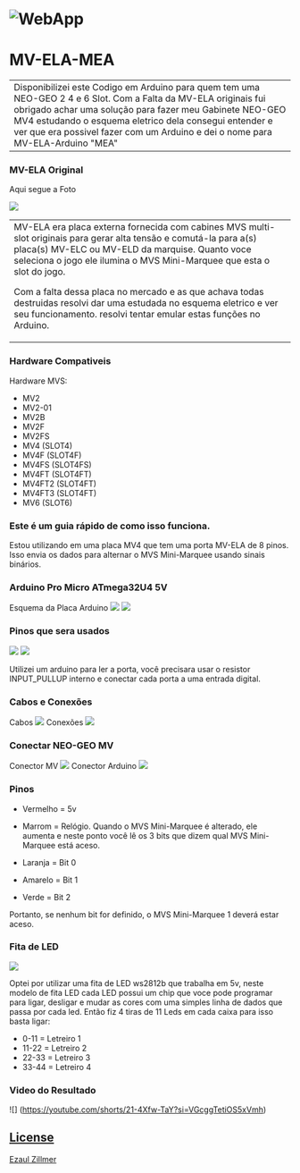 # ![WebApp](https://github.com/ezaul/MV-ELA-MEA/blob/main/images/marque.jpg)
# MV-ELA-MEA
<table>
<tr>
<td>
 Disponibilizei este Codigo em Arduino para quem tem uma NEO-GEO 2 4 e 6 Slot. Com a Falta da MV-ELA originais fui obrigado achar uma solução para fazer meu Gabinete NEO-GEO MV4 estudando o esquema eletrico dela consegui entender e ver que era possivel fazer com um Arduino e dei o nome para MV-ELA-Arduino "MEA"
</td>
</tr>
</table>

### MV-ELA Original
Aqui segue a Foto 

![](https://github.com/ezaul/MV-ELA-MEA/blob/main/images/Mv-ela_top.jpg)
<table>
<tr>
<td>
MV-ELA era placa externa fornecida com cabines MVS multi-slot originais para gerar alta tensão e comutá-la para a(s) placa(s) MV-ELC ou MV-ELD da marquise.
Quanto voce seleciona o jogo ele ilumina o MVS Mini-Marquee que esta o slot do jogo.

Com a falta dessa placa no mercado e as que achava todas destruidas resolvi dar uma estudada no esquema eletrico e ver seu funcionamento.
resolvi tentar emular estas funções no Arduino.
</td>
</tr>
</table>

### Hardware Compativeis

Hardware MVS:

- MV2
- MV2-01
- MV2B
- MV2F
- MV2FS
- MV4 (SLOT4)
- MV4F (SLOT4F)
- MV4FS (SLOT4FS)
- MV4FT (SLOT4FT)
- MV4FT2 (SLOT4FT)
- MV4FT3 (SLOT4FT)
- MV6 (SLOT6)

### Este é um guia rápido de como isso funciona.

Estou utilizando em uma placa MV4 que tem uma porta MV-ELA de 8 pinos.
Isso envia os dados para alternar o MVS Mini-Marquee usando sinais binários.

### Arduino Pro Micro ATmega32U4 5V

Esquema da Placa Arduino
![](https://github.com/ezaul/MV-ELA-MEA/blob/main/images/Arduino-Leonardo.jpeg)
![](https://github.com/ezaul/MV-ELA-MEA/blob/main/images/mv-ela-mea-01.jpg)

### Pinos que sera usados
![](https://github.com/ezaul/MV-ELA-MEA/blob/main/images/mv-ela-mea-02.jpg)
![](https://github.com/ezaul/MV-ELA-MEA/blob/main/images/mv-ela-mea-03.jpg)

Utilizei um arduino para ler a porta, você precisara usar o resistor INPUT_PULLUP interno e conectar cada porta a uma entrada digital.

### Cabos e Conexões

Cabos
![](https://github.com/ezaul/MV-ELA-MEA/blob/main/images/mv-ela-mea-04.jpg)
Conexões
![](https://github.com/ezaul/MV-ELA-MEA/blob/main/images/mv-ela-mea-05.jpg)

### Conectar NEO-GEO MV

Conector MV
![](https://github.com/ezaul/MV-ELA-MEA/blob/main/images/mv-ela-mea-06.jpg)
Conector Arduino
![](https://github.com/ezaul/MV-ELA-MEA/blob/main/images/mv-ela-mea-07.jpg)


### Pinos

- Vermelho = 5v

- Marrom = Relógio. Quando o MVS Mini-Marquee é alterado, ele aumenta e neste ponto você lê os 3 bits que dizem qual MVS Mini-Marquee está aceso.

- Laranja = Bit 0

- Amarelo = Bit 1

- Verde = Bit 2

Portanto, se nenhum bit for definido, o MVS Mini-Marquee 1 deverá estar aceso.


### Fita de LED

![](https://github.com/ezaul/MV-ELA-MEA/blob/main/images/mv-ela-mea-fitaled.jpg)

Optei por utilizar uma fita de LED ws2812b que trabalha em 5v, neste modelo de fita LED cada LED possui um chip que voce pode programar para ligar, desligar e mudar as cores com uma
simples linha de dados que passa por cada led. Então fiz 4 tiras de 11 Leds em cada caixa para isso basta ligar:

- 0-11  = Letreiro 1 
- 11-22 = Letreiro 2
- 22-33 = Letreiro 3
- 33-44 = Letreiro 4

### Video do Resultado

![] (https://youtube.com/shorts/21-4Xfw-TaY?si=VGcggTetiOS5xVmh)

## [License](https://github.com/ezaul/MV-ELA-MEA/images/LICENSE.md)

[Ezaul Zillmer](https://github.com/ezaul)